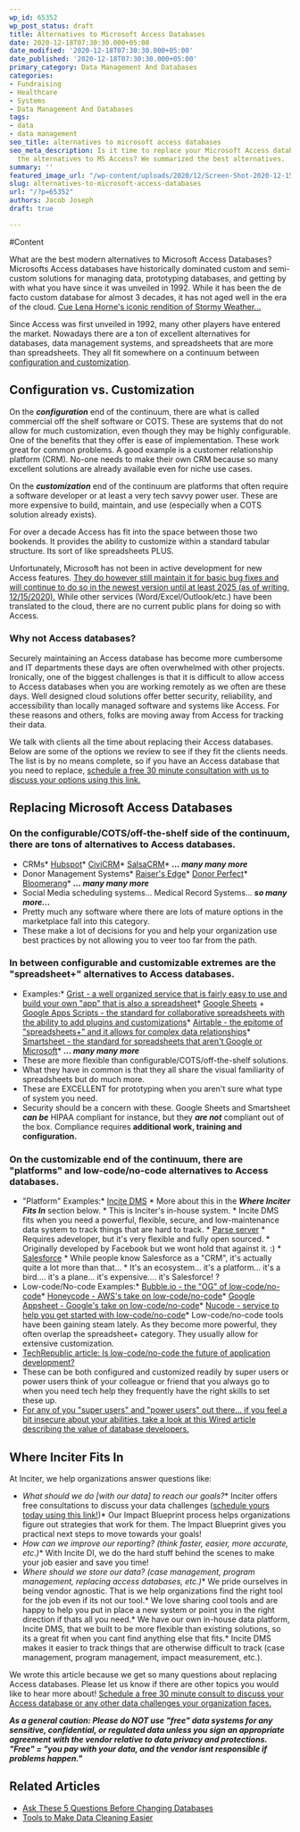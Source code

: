 ```yaml
---
wp_id: 65352
wp_post_status: draft
title: Alternatives to Microsoft Access Databases
date: 2020-12-18T07:30:30.000+05:00
date_modified: '2020-12-18T07:30:30.000+05:00'
date_published: '2020-12-18T07:30:30.000+05:00'
primary_category: Data Management And Databases
categories:
- Fundraising
- Healthcare
- Systems
- Data Management And Databases
tags:
- data
- data management
seo_title: alternatives to microsoft access databases
seo_meta_description: Is it time to replace your Microsoft Access database? What are
  the alternatives to MS Access? We summarized the best alternatives.
summary: ''
featured_image_url: "/wp-content/uploads/2020/12/Screen-Shot-2020-12-15-at-7.39.36-AM.png"
slug: alternatives-to-microsoft-access-databases
url: "/?p=65352"
authors: Jacob Joseph
draft: true

---
```

#Content



What are the best modern alternatives to Microsoft Access Databases? Microsofts Access databases have historically dominated custom and semi-custom solutions for managing data, prototyping databases, and getting by with what you have since it was unveiled in 1992. While it has been the de facto custom database for almost 3 decades, it has not aged well in the era of the cloud. [Cue Lena Horne's iconic rendition of Stormy Weather...](https://www.youtube.com/watch?v=JojZ9q0G1vs)

Since Access was first unveiled in 1992, many other players have entered the market. Nowadays there are a ton of excellent alternatives for databases, data management systems, and spreadsheets that are more than spreadsheets. They all fit somewhere on a continuum between [configuration and customization](https://www.sageintacct.com/blog/switching-cloud-configuration-vs-customization).

## Configuration vs. Customization

On the _**configuration**_ end of the continuum, there are what is called commercial off the shelf software or COTS. These are systems that do not allow for much customization, even though they may be highly configurable. One of the benefits that they offer is ease of implementation. These work great for common problems. A good example is a customer relationship platform (CRM). No-one needs to make their own CRM because so many excellent solutions are already available even for niche use cases.

On the _**customization**_ end of the continuum are platforms that often require a software developer or at least a very tech savvy power user. These are more expensive to build, maintain, and use (especially when a COTS solution already exists).

For over a decade Access has fit into the space between those two bookends. It provides the ability to customize within a standard tabular structure. Its sort of like spreadsheets PLUS.

Unfortunately, Microsoft has not been in active development for new Access features. [They do however still maintain it for basic bug fixes and will continue to do so in the newest version until at least 2025 (as of writing, 12/15/2020).](https://support.microsoft.com/en-us/lifecycle/search/915) While other services (Word/Excel/Outlook/etc.) have been translated to the cloud, there are no current public plans for doing so with Access.

### Why not Access databases?

Securely maintaining an Access database has become more cumbersome and IT departments these days are often overwhelmed with other projects. Ironically, one of the biggest challenges is that it is difficult to allow access to Access databases when you are working remotely as we often are these days. Well designed cloud solutions offer better security, reliability, and accessibility than locally managed software and systems like Access. For these reasons and others, folks are moving away from Access for tracking their data.

We talk with clients all the time about replacing their Access databases. Below are some of the options we review to see if they fit the clients needs. The list is by no means complete, so if you have an Access database that you need to replace, [schedule a free 30 minute consultation with us to discuss your options using this link.](https://meetings.hubspot.com/taj10)

## Replacing Microsoft Access Databases

### On the configurable/COTS/off-the-shelf side of the continuum, there are tons of alternatives to Access databases.

*   CRMs*   [Hubspot](https://www.hubspot.com/pricing/marketing)*   [CiviCRM](https://civicrm.org/)*   [SalsaCRM](https://www.salsalabs.com/)*   _**... many many more**_
*   Donor Management Systems*   [Raiser's Edge](https://www.blackbaud.com/products/blackbaud-raisers-edge-nxt)*   [Donor Perfect](https://www.donorperfect.com/fundraising-software/pricing-guide/)*   [Bloomerang](https://bloomerang.co/pricing)*   _**... many many more**_
*   Social Media scheduling systems... Medical Record Systems... _**so many more...**_
*   Pretty much any software where there are lots of mature options in the marketplace fall into this category.
*   These make a lot of decisions for you and help your organization use best practices by not allowing you to veer too far from the path.

### In between configurable and customizable extremes are the "spreadsheet+" alternatives to Access databases.

*   Examples:*   [Grist - a well organized service that is fairly easy to use and build your own "app" that is also a spreadsheet](https://www.getgrist.com/pricing)*   [Google Sheets](https://www.google.com/sheets/about/) +[ Google Apps Scripts - the standard for collaborative spreadsheets with the ability to add plugins and customizations](https://developers.google.com/apps-script)*   [Airtable - the epitome of "spreadsheets+" and it allows for complex data relationships](https://airtable.com/pricing)*   [Smartsheet - the standard for spreadsheets that aren't Google or Microsoft](https://www.smartsheet.com/pricing)*   _**... many many more**_
*   These are more flexible than configurable/COTS/off-the-shelf solutions.
*   What they have in common is that they all share the visual familiarity of  spreadsheets but do much more.
*   These are EXCELLENT for prototyping when you aren't sure what type of system you need.
*   Security should be a concern with these. Google Sheets and Smartsheet _**can be**_ HIPAA compliant for instance, but they _**are not**_ compliant out of the box. Compliance requires **additional** **work, training and configuration.**

### On the customizable end of the continuum, there are "platforms" and low-code/no-code alternatives to Access databases.

*   "Platform" Examples:*   [Incite DMS](https://www.inciter.io/)        *   More about this in the _**Where Inciter Fits In**_ section below.    *   This is Inciter's in-house system.    *   Incite DMS fits when you need a powerful, flexible, secure, and low-maintenance data system to track things that are hard to track.            *   [Parse server](https://parseplatform.org/)        *   Requires adeveloper, but it's very flexible and fully open sourced.    *   Originally developed by Facebook but we wont hold that against it. :)            *   [Salesforce](https://www.salesforce.com/editions-pricing/overview/)        *   While people know Salesforce as a "CRM", it's actually quite a lot more than that...    *   It's an ecosystem... it's a platform... it's a bird.... it's a plane... it's expensive.... it's Salesforce! ?            
*   Low-code/No-code Examples:*   [Bubble.io - the "OG" of low-code/no-code](https://bubble.io/pricing)*   [Honeycode - AWS's take on low-code/no-code](https://www.honeycode.aws/pricing)*   [Google Appsheet - Google's take on low-code/no-code](https://www.appsheet.com/)*   [Nucode - service to help you get started with low-code/no-code](https://www.nucode.co/)*   Low-code/no-code tools have been gaining steam lately. As they become more powerful, they often overlap the spreadsheet+ category. They usually allow for extensive customization.
*   [TechRepublic article: Is low-code/no-code the future of application development?](https://www.techrepublic.com/article/is-low-codeno-code-the-future-of-application-development/)
*   These can be both configured and customized readily by super users or power users think of your colleague or friend that you always go to when you need tech help they frequently have the right skills to set these up.
*   [For any of you "super users" and "power users" out there... if you feel a bit insecure about your abilities, take a look at this Wired article describing the value of database developers.](https://www.wired.com/story/databases-coding-real-programming-myth/)

## **Where Inciter Fits In**

At Inciter, we help organizations answer questions like:

*   _What should we do \[with our data\] to reach our goals?_*   Inciter offers free consultations to discuss your data challenges ([schedule yours today using this link!](https://meetings.hubspot.com/taj10))*   Our Impact Blueprint process helps organizations figure out strategies that work for them. The Impact Blueprint gives you practical next steps to move towards your goals!
*   _How can we improve our reporting? (think faster, easier, more accurate, etc.)_*   With Incite DI, we do the hard stuff behind the scenes to make your job easier and save you time!
*   _Where should we store our data? (case management, program management, replacing access databases, etc.)_*   We pride ourselves in being vendor agnostic. That is we help organizations find the right tool for the job even if its not our tool.*   We love sharing cool tools and are happy to help you put in place a new system or point you in the right direction if thats all you need.*   We have our own in-house data platform, Incite DMS, that we built to be more flexible than existing solutions, so its a great fit when you cant find anything else that fits.*   Incite DMS makes it easier to track things that are otherwise difficult to track (case management, program management, impact measurement, etc.).

We wrote this article because we get so many questions about replacing Access databases. Please let us know if there are other topics you would like to hear more about! [Schedule a free 30 minute consult to discuss your Access database or any other data challenges your organization faces.](https://meetings.hubspot.com/taj10)

_**As a general caution: Please do NOT use "free" data systems for any sensitive, confidential, or regulated data unless you sign an appropriate agreement with the vendor relative to data privacy and protections. "Free" = "you pay with your data, and the vendor isnt responsible if problems happen."**_

## Related Articles

*   [Ask These 5 Questions Before Changing Databases](https://www.inciter.io/your-data-ducks-are-wandering-all-over-the-place-get-them-lined-up-to-maximize-your-technology-resources/)
*   [Tools to Make Data Cleaning Easier](https://www.inciter.io/tools-to-make-data-cleaning-easier/)